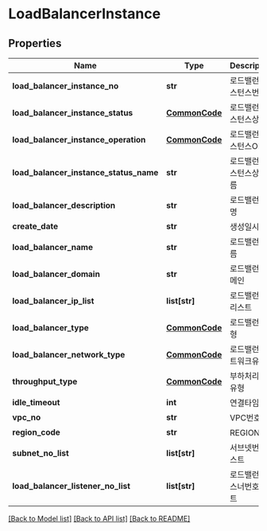 # LoadBalancerInstance

## Properties
Name | Type | Description | Notes
------------ | ------------- | ------------- | -------------
**load_balancer_instance_no** | **str** | 로드밸런서인스턴스번호 | [optional] 
**load_balancer_instance_status** | [**CommonCode**](CommonCode.md) | 로드밸런서인스턴스상태 | [optional] 
**load_balancer_instance_operation** | [**CommonCode**](CommonCode.md) | 로드밸런서인스턴스OP | [optional] 
**load_balancer_instance_status_name** | **str** | 로드밸런서인스턴스상태이름 | [optional] 
**load_balancer_description** | **str** | 로드밸런서설명 | [optional] 
**create_date** | **str** | 생성일시 | [optional] 
**load_balancer_name** | **str** | 로드밸런서이름 | [optional] 
**load_balancer_domain** | **str** | 로드밸런서도메인 | [optional] 
**load_balancer_ip_list** | **list[str]** | 로드밸런서IP리스트 | [optional] 
**load_balancer_type** | [**CommonCode**](CommonCode.md) | 로드밸런서유형 | [optional] 
**load_balancer_network_type** | [**CommonCode**](CommonCode.md) | 로드밸런서네트워크유형 | [optional] 
**throughput_type** | [**CommonCode**](CommonCode.md) | 부하처리성능유형 | [optional] 
**idle_timeout** | **int** | 연결타임아웃 | [optional] 
**vpc_no** | **str** | VPC번호 | [optional] 
**region_code** | **str** | REGION코드 | [optional] 
**subnet_no_list** | **list[str]** | 서브넷번호리스트 | [optional] 
**load_balancer_listener_no_list** | **list[str]** | 로드밸런서리스너번호리스트 | [optional] 

[[Back to Model list]](../README.md#documentation-for-models) [[Back to API list]](../README.md#documentation-for-api-endpoints) [[Back to README]](../README.md)


